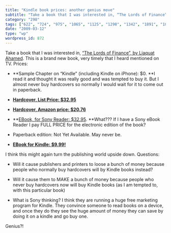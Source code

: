 ```yaml
---
title: "Kindle book prices: another genius move"
subtitle: "Take a book that I was interested in, “The Lords of Finance”, by Liaquat Ahamed"
category: "298"
tags: ["622", "724", "975", "1065", "1125", "1298", "1342", "1891", "1892"]
date: "2009-03-12"
type: "wp"
wordpress_id: 872
---
```

Take a book that I was interested in, [“The Lords of Finance”, by Liaquat Ahamed](http://www.amazon.com/Lords-Finance-Bankers-Broke-World/dp/159420182X/ref=sr_oe_1_1?ie=UTF8&s=digital-text&qid=1236871289&sr=1-1). This is a brand new book, very timely that I heard mentioned on TV.
Prices:

- **Sample Chapter on “Kindle” (including Kindle on iPhone): $0. **I read it and thought it was really good and was tempted to buy it. But I almost never buy hardcovers so normally I would wait for it to come out in paperback.

- [**Hardcover, List Price: $32.95**](http://www.amazon.com/Lords-Finance-Bankers-Broke-World/dp/159420182X/ref=sr_oe_1_1?ie=UTF8&s=digital-text&qid=1236871289&sr=1-1)

- [**Hardcover, Amazon price: $20.76**](http://www.amazon.com/Lords-Finance-Bankers-Broke-World/dp/159420182X/ref=sr_oe_1_1?ie=UTF8&s=digital-text&qid=1236871289&sr=1-1)

- **[EBook, for Sony Reader: $32.95](http://www.ebooks.com/ebooks/book_display.asp?IID=411896). **What??? If I have a Sony eBook Reader I pay FULL PRICE for the electronic edition of the book?

- Paperback edition: Not Yet Available. May never be.

- **[EBook for Kindle: $9.99!](http://www.amazon.com/Lords-of-Finance/dp/B001QIGZEK/ref=ed_oe_k)**

I think this might again turn the publishing world upside down. Questions:

- Will it cause publishers and printers to loose a bunch of money because people who normally buy hardcovers will by Kindle books instead?

- Will it cause them to MAKE a bunch of money because people who never buy hardcovers now will buy Kindle books (as I am tempted to, with this particular book)

- What is Sony thinking? I think they are running a huge free marketing program for Kindle. They convince someone to read books on a device, and once they do they see the huge amount of money they can save by doing it on a kindle and go buy one.

Genius?!